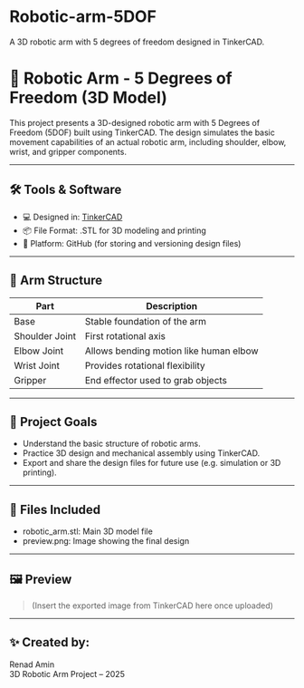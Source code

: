 # Robotic-arm-5DOF
A 3D robotic arm with 5 degrees of freedom designed in TinkerCAD.
# 🤖 Robotic Arm - 5 Degrees of Freedom (3D Model)

This project presents a 3D-designed robotic arm with 5 Degrees of Freedom (5DOF) built using TinkerCAD. The design simulates the basic movement capabilities of an actual robotic arm, including shoulder, elbow, wrist, and gripper components.

---

## 🛠 Tools & Software
- 💻 Designed in: [TinkerCAD](https://www.tinkercad.com/)
- 📦 File Format: .STL for 3D modeling and printing
- 📁 Platform: GitHub (for storing and versioning design files)

---

## 🧩 Arm Structure

| Part           | Description                               |
|----------------|-------------------------------------------|
| Base           | Stable foundation of the arm              |
| Shoulder Joint | First rotational axis                     |
| Elbow Joint    | Allows bending motion like human elbow    |
| Wrist Joint    | Provides rotational flexibility            |
| Gripper        | End effector used to grab objects         |

---

## 🎯 Project Goals
- Understand the basic structure of robotic arms.
- Practice 3D design and mechanical assembly using TinkerCAD.
- Export and share the design files for future use (e.g. simulation or 3D printing).

---

## 📂 Files Included
- robotic_arm.stl: Main 3D model file
- preview.png: Image showing the final design

---

## 🖼 Preview

> (Insert the exported image from TinkerCAD here once uploaded)

---

## ✨ Created by:
Renad Amin  
3D Robotic Arm Project – 2025

